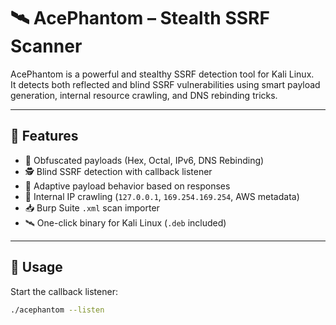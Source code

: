 # 🛰️ AcePhantom – Stealth SSRF Scanner

AcePhantom is a powerful and stealthy SSRF detection tool for Kali Linux.  
It detects both reflected and blind SSRF vulnerabilities using smart payload generation, internal resource crawling, and DNS rebinding tricks.

---

## 🚀 Features

- 🔁 Obfuscated payloads (Hex, Octal, IPv6, DNS Rebinding)
- 🕵️ Blind SSRF detection with callback listener
- 🧠 Adaptive payload behavior based on responses
- 🎯 Internal IP crawling (`127.0.0.1`, `169.254.169.254`, AWS metadata)
- 📥 Burp Suite `.xml` scan importer
- 🛰️ One-click binary for Kali Linux (`.deb` included)

---

## 🔧 Usage

Start the callback listener:
```bash
./acephantom --listen
